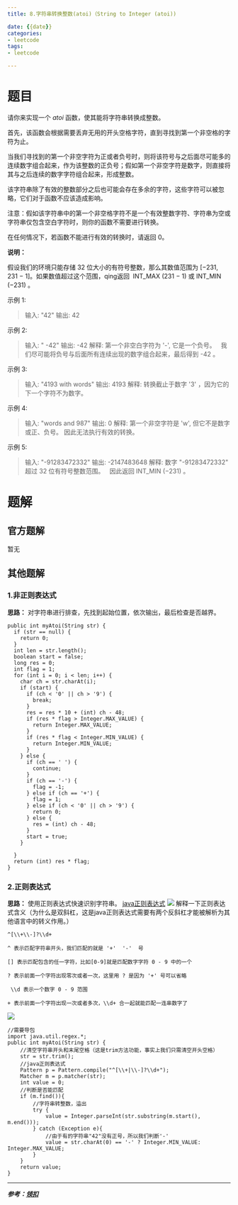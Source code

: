 ```yaml
---
title: 8.字符串转换整数(atoi)（String to Integer (atoi))

date: {{date}}
categories:
- leetcode
tags:
- leetcode

---
```

# 题目
请你来实现一个 *atoi* 函数，使其能将字符串转换成整数。

首先，该函数会根据需要丢弃无用的开头空格字符，直到寻找到第一个非空格的字符为止。

当我们寻找到的第一个非空字符为正或者负号时，则将该符号与之后面尽可能多的连续数字组合起来，作为该整数的正负号；假如第一个非空字符是数字，则直接将其与之后连续的数字字符组合起来，形成整数。

该字符串除了有效的整数部分之后也可能会存在多余的字符，这些字符可以被忽略，它们对于函数不应该造成影响。

注意：假如该字符串中的第一个非空格字符不是一个有效整数字符、字符串为空或字符串仅包含空白字符时，则你的函数不需要进行转换。

在任何情况下，若函数不能进行有效的转换时，请返回 0。

**说明：**

假设我们的环境只能存储 32 位大小的有符号整数，那么其数值范围为 [−231,  231 − 1]。如果数值超过这个范围，qing返回  INT_MAX (231 − 1) 或 INT_MIN (−231) 。

示例 1:
> 输入: "42"
> 输出: 42

示例 2:
> 输入: "   -42"
> 输出: -42
> 解释: 第一个非空白字符为 '-', 它是一个负号。
>      我们尽可能将负号与后面所有连续出现的数字组合起来，最后得到 -42 。

示例 3:
> 输入: "4193 with words"
> 输出: 4193
> 解释: 转换截止于数字 '3' ，因为它的下一个字符不为数字。

示例 4:
> 输入: "words and 987"
> 输出: 0
> 解释: 第一个非空字符是 'w', 但它不是数字或正、负号。
>      因此无法执行有效的转换。

示例 5:
> 输入: "-91283472332"
> 输出: -2147483648
> 解释: 数字 "-91283472332" 超过 32 位有符号整数范围。
>      因此返回 INT_MIN (−231) 。




# 题解

## 官方题解
暂无

## 其他题解
### 1.非正则表达式
**思路：** 对字符串进行排查，先找到起始位置，依次输出，最后检查是否越界。
```
public int myAtoi(String str) {
  if (str == null) {
    return 0;
  }
  int len = str.length();
  boolean start = false;
  long res = 0;
  int flag = 1;
  for (int i = 0; i < len; i++) {
    char ch = str.charAt(i);
    if (start) {
      if (ch < '0' || ch > '9') {
        break;
      }
      res = res * 10 + (int) ch - 48;
      if (res * flag > Integer.MAX_VALUE) {
        return Integer.MAX_VALUE;
      }
      if (res * flag < Integer.MIN_VALUE) {
        return Integer.MIN_VALUE;
      }
    } else {
      if (ch == ' ') {
        continue;
      }
      if (ch == '-') {
        flag = -1;
      } else if (ch == '+') {
        flag = 1;
      } else if (ch < '0' || ch > '9') {
        return 0;
      } else {
        res = (int) ch - 48;
      }
      start = true;
    }

  }
  return (int) res * flag;
}
```

### 2.正则表达式
**思路：** 使用正则表达式快速识别字符串。
[java正则表达式](https://www.runoob.com/java/java-regular-expressions.html)
![](https://i.loli.net/2019/08/13/LsG4wJgdiXoKTtu.png)
解释一下正则表达式含义（为什么是双斜杠，这是java正则表达式需要有两个反斜杠才能被解析为其他语言中的转义作用。）
```
^[\\+\\-]?\\d+

^ 表示匹配字符串开头，我们匹配的就是 '+'  '-'  号

[] 表示匹配包含的任一字符，比如[0-9]就是匹配数字字符 0 - 9 中的一个

? 表示前面一个字符出现零次或者一次，这里用 ? 是因为 '+' 号可以省略

 \\d 表示一个数字 0 - 9 范围

+ 表示前面一个字符出现一次或者多次，\\d+ 合一起就能匹配一连串数字了
```
![](https://i.loli.net/2019/08/13/A291nGughytzUkC.png)
```
//需要导包
import java.util.regex.*;
public int myAtoi(String str) {
    //清空字符串开头和末尾空格（这是trim方法功能，事实上我们只需清空开头空格）
    str = str.trim();
    //java正则表达式
    Pattern p = Pattern.compile("^[\\+|\\-]?\\d+");
    Matcher m = p.matcher(str);
    int value = 0;
    //判断是否能匹配
    if (m.find()){
        //字符串转整数，溢出
        try {
            value = Integer.parseInt(str.substring(m.start(), m.end()));
        } catch (Exception e){
            //由于有的字符串"42"没有正号，所以我们判断'-'
            value = str.charAt(0) == '-' ? Integer.MIN_VALUE: Integer.MAX_VALUE;
        }
    }
    return value;
}
```

---
***参考：[领扣](https://leetcode-cn.com/problems/string-to-integer-atoi/solution/python-1xing-zheng-ze-biao-da-shi-by-knifezhu/)***
